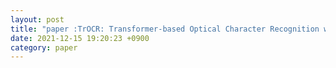 ```yaml
---
layout: post
title: "paper :TrOCR: Transformer-based Optical Character Recognition with Pre-trained Models"
date: 2021-12-15 19:20:23 +0900
category: paper
---
```



